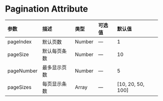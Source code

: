 # Pagination Attribute

| 参数       | 描述         | 类型   | 可选值 | 默认值            |
| :--------- | :----------- | :----- | :----- | :---------------- |
| pageIndex  | 默认页数     | Number | —      | 1                 |
| pageSize   | 默认每页条数 | Number | —      | 10                |
| pageNumber | 最多显示页数 | Number | —      | 5                 |
| pageSizes  | 每页显示条数 | Array  | —      | [10, 20, 50, 100] |
